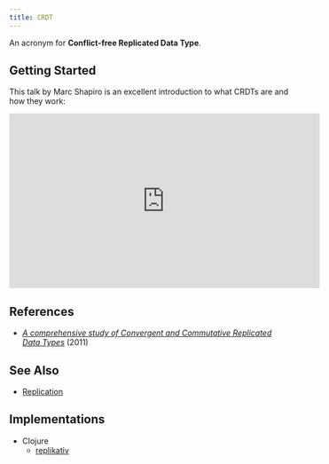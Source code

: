 ```yaml
---
title: CRDT
---
```


An acronym for **Conflict-free Replicated Data Type**.

## Getting Started

This talk by Marc Shapiro is an excellent introduction to what CRDTs are and how they work:

<iframe width="560" height="315" src="https://www.youtube.com/embed/ebWVLVhiaiY" frameborder="0" allowfullscreen></iframe>

## References

- [*A comprehensive study of Convergent and Commutative Replicated Data Types*](http://hal.upmc.fr/inria-00555588/document) (2011)

## See Also

- [Replication](replication)

## Implementations

- Clojure
    - [replikativ](http://replikativ.io/)
